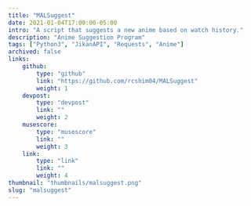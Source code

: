 ```yaml
---
title: "MALSuggest"
date: 2021-01-04T17:00:00-05:00
intro: "A script that suggests a new anime based on watch history."
description: "Anime Suggestion Program"
tags: ["Python3", "JikanAPI", "Requests", "Anime"]
archived: false
links: 
    github: 
        type: "github"
        link: "https://github.com/rcshim04/MALSuggest"
        weight: 1
    devpost:
        type: "devpost"
        link: ""
        weight: 2
    musescore:
        type: "musescore"
        link: ""
        weight: 3
    link:
        type: "link"
        link: ""
        weight: 4
thumbnail: "thumbnails/malsuggest.png"
slug: "malsuggest"
---
```


